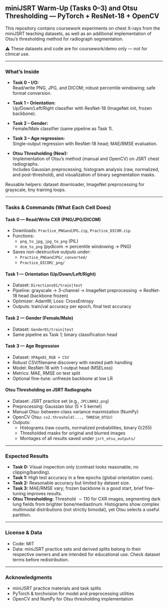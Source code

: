## miniJSRT Warm-Up (Tasks 0–3) and Otsu Thresholding — PyTorch + ResNet-18 + OpenCV

This repository contains coursework experiments on chest X-rays from the miniJSRT teaching datasets, as well as an additional implementation of Otsu’s thresholding method for radiograph segmentation.

⚠️ These datasets and code are for coursework/demo only — not for clinical use.

---

### What’s Inside

- **Task 0 – I/O:**  
  Read/write PNG, JPG, and DICOM; robust percentile windowing; safe format conversion.

- **Task 1 – Orientation:**  
  Up/Down/Left/Right classifier with ResNet-18 (ImageNet init, frozen backbone).

- **Task 2 – Gender:**  
  Female/Male classifier (same pipeline as Task 1).

- **Task 3 – Age regression:**  
  Single-output regression with ResNet-18 head; MAE/RMSE evaluation.

- **Otsu Thresholding (New):**  
  Implementation of Otsu’s method (manual and OpenCV) on JSRT chest radiographs.  
  Includes Gaussian preprocessing, histogram analysis (raw, normalized, and post-threshold), and visualization of binary segmentation masks.

Reusable helpers: dataset downloader, ImageNet preprocessing for grayscale, tiny training loops.

---

### Tasks \& Commands (What Each Cell Does)

#### Task 0 — Read/Write CXR (PNG/JPG/DICOM)
- Downloads: `Practice_PNGandJPG.zip`, `Practice_DICOM.zip`.  
- Functions:  
  - `png_to_jpg`, `jpg_to_png` (PIL)  
  - `dcm_to_png` (pydicom → percentile windowing → PNG)  
- Saves non-destructive outputs under:  
  - `Practice_PNGandJPG/_converted/`  
  - `Practice_DICOM/_png/`

#### Task 1 — Orientation (Up/Down/Left/Right)
- Dataset: `Directions01/train|test`  
- Pipeline: grayscale → 3-channel → ImageNet preprocessing → ResNet-18 head (backbone frozen)  
- Optimizer: AdamW; Loss: CrossEntropy  
- Outputs: train/val accuracy per epoch, final test accuracy

#### Task 2 — Gender (Female/Male)
- Dataset: `Gender01/train|test`  
- Same pipeline as Task 1; binary classification head

#### Task 3 — Age Regression
- Dataset: `XPAge01_RGB + CSV`  
- Robust CSV/filename discovery with nested path handling  
- Model: ResNet-18 with 1-output head (MSELoss)  
- Metrics: MAE, RMSE on test split  
- Optional fine-tune: unfreeze backbone at low LR

#### Otsu Thresholding on JSRT Radiographs
- Dataset: JSRT practice set (e.g., `JPCLN002.png`)  
- Preprocessing: Gaussian blur ($5\times5$ kernel)  
- Manual Otsu: between-class variance maximization (NumPy)  
- OpenCV Otsu: `cv2.threshold(..., THRESH_OTSU)`  
- Outputs:  
  - Histograms (raw counts, normalized probabilities, binary 0/255)  
  - Thresholded masks for original and blurred images  
  - Montages of all results saved under `jsrt_otsu_outputs/`

---

### Expected Results

- **Task 0:** Visual inspection only (contrast looks reasonable, no clipping/banding).  
- **Task 1:** High test accuracy in a few epochs (global orientation cues).  
- **Task 2:** Reasonable accuracy but limited by dataset size.  
- **Task 3:** MAE/RMSE vary; frozen backbone is a good start, brief fine-tuning improves results.  
- **Otsu Thresholding:** Threshold $\sim 110$ for CXR images, segmenting dark lung fields from brighter bone/mediastinum. Histograms show complex multimodal distributions (not strictly bimodal), yet Otsu selects a useful partition.

---

### License \& Data

- Code: MIT  
- Data: miniJSRT practice sets and derived splits belong to their respective owners and are intended for educational use. Check dataset terms before redistribution.

---

### Acknowledgments

- miniJSRT practice materials and task splits  
- PyTorch \& torchvision for model and preprocessing utilities  
- OpenCV and NumPy for Otsu thresholding implementation

